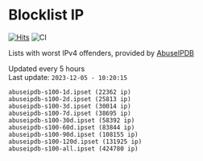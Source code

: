 # Blocklist IP

[![Hits](https://hits.seeyoufarm.com/api/count/incr/badge.svg?url=https%3A%2F%2Fgithub.com%2Fborestad%2Fblocklist-ip%2F&count_bg=%2379C83D&title_bg=%23555555&icon=&icon_color=%23E7E7E7&title=hits&edge_flat=false)](https://hits.seeyoufarm.com)  ![CI](https://img.shields.io/github/workflow/status/borestad/blocklist-ip/CI?style=flat-square)

Lists with worst IPv4 offenders, provided by [AbuseIPDB](https://www.abuseipdb.com/)

<!-- FOOTER-PLACEHOLDER -->
Updated every 5 hours<br>
Last update: `2023-12-05 - 10:20:15`
```
abuseipdb-s100-1d.ipset (22362 ip)
abuseipdb-s100-2d.ipset (25813 ip)
abuseipdb-s100-3d.ipset (30014 ip)
abuseipdb-s100-7d.ipset (38695 ip)
abuseipdb-s100-30d.ipset (58392 ip)
abuseipdb-s100-60d.ipset (83844 ip)
abuseipdb-s100-90d.ipset (108155 ip)
abuseipdb-s100-120d.ipset (131925 ip)
abuseipdb-s100-all.ipset (424780 ip)
```
